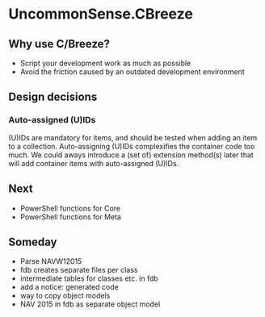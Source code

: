 # UncommonSense.CBreeze

## Why use C/Breeze?
- Script your development work as much as possible
- Avoid the friction caused by an outdated development environment

## Design decisions
### Auto-assigned (U)IDs
(U)IDs are mandatory for items, and should be tested when adding an item to a collection. Auto-assigning (U)IDs complexifies the container code too much. We could aways introduce a (set of) extension method(s) later that will add container items with auto-assigned (U)IDs.

## Next
- PowerShell functions for Core
- PowerShell functions for Meta

## Someday
- Parse NAVW12015
- fdb creates separate files per class
- intermediate tables for classes etc. in fdb
- add a notice: generated code
- way to copy object models
- NAV 2015 in fdb as separate object model

